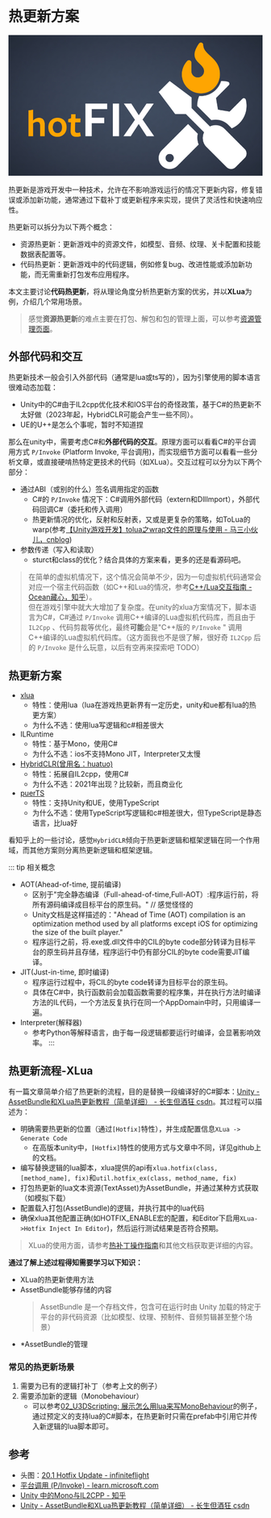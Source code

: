 # 热更新方案

<img src='../img/hotfix-0.png'>

热更新是游戏开发中一种技术，允许在不影响游戏运行的情况下更新内容，修复错误或添加新功能，通常通过下载补丁或更新程序来实现，提供了灵活性和快速响应性。

热更新可以拆分为以下两个概念：
- 资源热更新：更新游戏中的资源文件，如模型、音频、纹理、关卡配置和技能数据表配置等。
- 代码热更新：更新游戏中的代码逻辑，例如修复bug、改进性能或添加新功能，而无需重新打包发布应用程序。

本文主要讨论**代码热更新**，将从理论角度分析热更新方案的优劣，并以**XLua**为例，介绍几个常用场景。

> 感觉**资源热更新**的难点主要在打包、解包和包的管理上面，可以参考[资源管理页面](../UnityComponent/Resource)。

## 外部代码和交互

热更新技术一般会引入外部代码（通常是lua或ts写的），因为引擎使用的脚本语言很难动态加载：
- Unity中的C#由于IL2cpp优化技术和IOS平台的奇怪政策，基于C#的热更新不太好做（2023年起，HybridCLR可能会产生一些不同）。
- UE的U++是怎么个事呢，暂时不知道捏

那么在unity中，需要考虑C#和**外部代码的交互**。原理方面可以看看C#的平台调用方式 `P/Invoke` (Platform Invoke, 平台调用)，而实现细节方面可以看看一些分析文章，或直接硬啃热特定更技术的代码（如XLua）。交互过程可以分为以下两个部分：
- 通过ABI（或别的什么）签名调用指定的函数 
    - C#的 `P/Invoke` 情况下：C#调用外部代码（extern和DllImport），外部代码回调C#（委托和传入调用）
    - 热更新情况的优化，反射和反射表，又或是更复杂的策略，如ToLua的warp(参考[【Unity游戏开发】tolua之wrap文件的原理与使用 - 马三小伙儿，cnblog](https://www.cnblogs.com/msxh/p/9813147.html))
- 参数传递（写入和读取）
    - sturct和class的优化？结合具体的方案来看，更多的还是看源码吧。

> 在简单的虚拟机情况下，这个情况会简单不少，因为一句虚拟机代码通常会对应一个宿主代码函数（如C++和Lua的情况，参考[C++/Lua交互指南 - Ocean藏心，知乎](https://zhuanlan.zhihu.com/p/40406096)）。<br>但在游戏引擎中就大大增加了复杂度。在unity的xlua方案情况下，脚本语言为C#，C#通过 `P/Invoke` 调用C++编译的Lua虚拟机代码库，而且由于 `IL2Cpp` 、代码剪裁等优化，最终**可能**会是"C++版的 `P/Invoke` " 调用C++编译的Lua虚拟机代码库。（这方面我也不是很了解，很好奇 `IL2Cpp` 后的 `P/Invoke` 是什么玩意，以后有空再来探索吧 TODO）

## 热更新方案

- [xlua](https://github.com/Tencent/xLua)
    - 特性：使用lua（lua在游戏热更新界有一定历史，unity和ue都有lua的热更方案）
    - 为什么不选：使用lua写逻辑和c#相差很大
- ILRuntime
    - 特性：基于Mono，使用C#
    - 为什么不选：ios不支持Mono JIT，Interpreter又太慢
- [HybridCLR(曾用名：huatuo)](https://github.com/focus-creative-games/hybridclr)
    - 特性：拓展自IL2cpp，使用C#
    - 为什么不选：2021年出现？比较新，而且商业化
- [puerTS](https://github.com/Tencent/puerts)
    - 特性：支持Unity和UE，使用TypeScript
    - 为什么不选：使用TypeScript写逻辑和c#相差很大，但TypeScript是静态语言，比lua好

看知乎上的一些讨论，感觉`HybridCLR`倾向于热更新逻辑和框架逻辑在同一个作用域，而其他方案则分离热更新逻辑和框架逻辑。

::: tip 相关概念 
- AOT(Ahead-of-time, 提前编译)
    - 区别于"完全静态编译（Full-ahead-of-time,Full-AOT）:程序运行前，将所有源码编译成目标平台的原生码。" // 感觉怪怪的
    - Unity文档是这样描述的："Ahead of Time (AOT) compilation is an optimization method used by all platforms except iOS for optimizing the size of the built player."
    - 程序运行之前，将.exe或.dll文件中的CIL的byte code部分转译为目标平台的原生码并且存储，程序运行中仍有部分CIL的byte code需要JIT编译。
- JIT(Just-in-time, 即时编译)
    - 程序运行过程中，将CIL的byte code转译为目标平台的原生码。
    - 具体在C#中，执行函数前会加载函数需要的程序集，并在执行方法时编译方法的IL代码，一个方法反复执行在同一个AppDomain中时，只用编译一遍。
- Interpreter(解释器)
    - 参考Python等解释语言，由于每一段逻辑都要运行时编译，会显著影响效率。
:::

## 热更新流程-XLua

有一篇文章简单介绍了热更新的流程，目的是替换一段编译好的C#脚本：[Unity - AssetBundle和XLua热更新教程（简单详细） - 长生但酒狂 csdn](https://blog.csdn.net/qq_28299311/article/details/104870024)。其过程可以描述为：
- 明确需要热更新的位置（通过`[Hotfix]`特性），并生成配置信息`XLua -> Generate Code`
    - 在高版本unity中，`[Hotfix]`特性的使用方式与文章中不同，详见github上的文档。
- 编写替换逻辑的lua脚本，xlua提供的api有`xlua.hotfix(class, [method_name], fix)`和`util.hotfix_ex(class, method_name, fix)`
- 打包热更新的lua文本资源(TextAsset)为AssetBundle，并通过某种方式获取（如模拟下载）
- 配置载入打包(AssetBundle)的逻辑，并执行其中的lua代码
- 确保xlua其他配置正确(如HOTFIX_ENABLE宏的配置，和Editor下启用`XLua->Hotfix Inject In Editor`)，然后运行测试结果是否符合预期。

> XLua的使用方面，请参考[热补丁操作指南](https://github.com/Tencent/xLua/blob/master/Assets/XLua/Doc/hotfix.md)和其他文档获取更详细的内容。

**通过了解上述过程得知需要学习以下知识：**
- XLua的热更新使用方法
- AssetBundle能够存储的内容
    > AssetBundle 是一个存档文件，包含可在运行时由 Unity 加载的特定于平台的非代码资源（比如模型、纹理、预制件、音频剪辑甚至整个场景）
- *AssetBundle的管理

### 常见的热更新场景

1. 需要为已有的逻辑打补丁（参考上文的例子）
2. 需要添加新的逻辑（Monobehaviour）
    - 可以参考[02_U3DScripting: 展示怎么用lua来写MonoBehaviour](https://github.com/Tencent/xLua/tree/master/Assets/XLua/Examples/02_U3DScripting)的例子，通过预定义的支持lua的C#脚本，在热更新时只需在prefab中引用它并传入新逻辑的lua脚本即可。


## 参考
- 头图：[20.1 Hotfix Update - infiniteflight](https://infiniteflight.com/timeline/20-1-hotfix-update)
- [平台调用 (P/Invoke) - learn.microsoft.com](https://learn.microsoft.com/zh-cn/dotnet/standard/native-interop/pinvoke)
- [Unity 中的Mono与IL2CPP - 知乎](https://zhuanlan.zhihu.com/p/663371215)
- [Unity - AssetBundle和XLua热更新教程（简单详细） - 长生但酒狂 csdn](https://blog.csdn.net/qq_28299311/article/details/104870024)